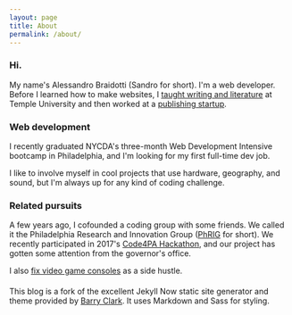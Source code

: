 ```yaml
---
layout: page
title: About
permalink: /about/
---
```


### Hi.

My name's Alessandro Braidotti (Sandro for short). I'm a web developer.
Before I learned how to make websites, I [taught writing and literature](http://www.ratemyprofessors.com/ShowRatings.jsp?tid=1321388) at Temple University and then worked at a [publishing startup](http://www.bookbaby.com).

### Web development

I recently graduated NYCDA's three-month Web Development Intensive bootcamp in Philadelphia, and I'm looking for my first full-time dev job.

I like to involve myself in cool projects that use hardware, geography, and sound, but I'm always up for any kind of coding challenge.

### Related pursuits

A few years ago, I cofounded a coding group with some friends. We called it the Philadelphia Research and Innovation Group ([PhRIG](https://phrig.github.io/) for short). We recently participated in 2017's [Code4PA Hackathon](https://technical.ly/philly/2017/11/03/final-projects-code4pa-hackathon/), and our project has gotten some attention from the governor's office.

I also [fix video game consoles](#) as a side hustle.

####

This blog is a fork of the excellent Jekyll Now static site generator and theme provided by [Barry Clark](https://github.com/barryclark/jekyll-now). It uses Markdown and Sass for styling.
